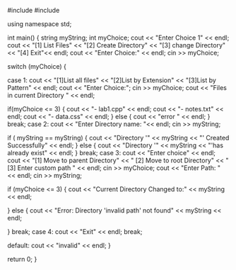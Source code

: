 #include <iostream>
#include <string>

using namespace std;


int main() {
string myString;
int myChoice;
cout << "Enter Choice 1" << endl;
cout << "[1] List Files"
<< "[2] Create Directory" <<
"[3] change Directory" <<
"[4] Exit"<< endl;
cout << "Enter Choice:" << endl;
cin >> myChoice;


switch (myChoice) {


case 1:
cout << "[1]List all files" << "[2]List by Extension" << "[3]List by Pattern" << endl;
cout << "Enter Choice:";
cin >> myChoice;
cout << "Files in current Directory " << endl;

if(myChoice <= 3) {
cout << "- lab1.cpp" << endl;
cout << "- notes.txt" << endl;
cout << "- data.css" << endl;
}
else {
cout << "error " << endl;
}
break;
case 2:
cout << "Enter Directory name: "<< endl;
cin >> myString;

if ( myString == myString) {
cout << "Directory '" << myString << "' Created Successfully" << endl;
}
else {
cout << "Directory '" << myString << "'has already exist" << endl;
}
break;
case 3:
cout << "Enter choice" << endl;
cout << "[1] Move to parent Directory" << " [2] Move to root Directory" << " [3] Enter custom path " << endl;
cin >> myChoice;
cout << "Enter Path: " << endl;
cin >> myString;

if (myChoice <= 3) {
cout << "Current Directory Changed to:" << myString << endl;

}
else {
cout << "Error: Directory 'invalid path' not found" << myString << endl;

}
break;
case 4:
cout << "Exit" << endl;
break;

default:
cout << "invalid" << endl;
}

return 0;
}

